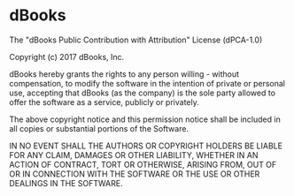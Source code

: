 # dBooks
The "dBooks Public Contribution with Attribution" License (dPCA-1.0)

Copyright (c) 2017 dBooks, Inc.

dBooks hereby grants the rights to any person willing - without compensation, 
to modify the software in the intention of private or personal use, accepting 
that dBooks (as the company) is the sole party allowed to offer the software 
as a service, publicly or privately.

The above copyright notice and this permission notice shall be included in
all copies or substantial portions of the Software.

IN NO EVENT SHALL THE AUTHORS OR COPYRIGHT HOLDERS BE LIABLE FOR ANY CLAIM, 
DAMAGES OR OTHER LIABILITY, WHETHER IN AN ACTION OF CONTRACT, TORT OR OTHERWISE, 
ARISING FROM, OUT OF OR IN CONNECTION WITH THE SOFTWARE OR THE USE OR OTHER 
DEALINGS IN THE SOFTWARE.
